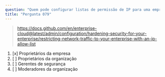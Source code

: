 ```yaml
---
question: "Quem pode configurar listas de permissão de IP para uma empresa no GitHub?"
title: "Pergunta 079"
---
```


> https://docs.github.com/en/enterprise-cloud@latest/admin/configuration/hardening-security-for-your-enterprise/restricting-network-traffic-to-your-enterprise-with-an-ip-allow-list
1. [x] Proprietários da empresa
1. [ ] Proprietários da organização
1. [ ] Gerentes de segurança
1. [ ] Moderadores da organização
